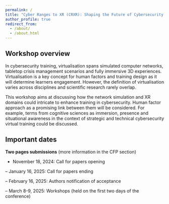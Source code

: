 ```yaml
---
permalink: /
title: "Cyber Ranges to XR (CRXR): Shaping the Future of Cybersecurity Training"
author_profile: true
redirect_from: 
  - /about/
  - /about.html
---
```


## Workshop overview

In cybersecurity training, virtualisation spans simulated computer networks, tabletop crisis management scenarios and fully immersive 3D experiences. Virtualisation is a key concept for human factors and training design as it will determine learners engagement. However, the definition of virtualisation varies across disciplines and scientific research rarely overlap. 

This workshop aims at discussing how the network simulation and XR domains could intricate to enhance training in cybersecurity. Human factor approach as a promising link between them will be considered. For example, terms from cognitive sciences as immersion, presence and situational awareness in the context of strategic and technical cybersecurity virtual training could be discussed. 


## Important dates

**Two pages submissions** (more information in the CFP section)

- November 18, 2024: Call for papers opening

–	January 16, 2025: Call for papers ending

–	February 16, 2025: Authors notification of acceptance

–	March 8-9, 2025: Workshops (held on the first two days of the conference)


